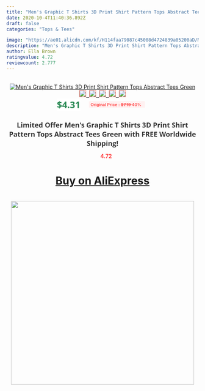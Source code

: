 ```yaml
---
title: "Men's Graphic T Shirts 3D Print Shirt Pattern Tops Abstract Tees Green"
date: 2020-10-4T11:40:36.892Z
draft: false
categories: "Tops & Tees"

image: "https://ae01.alicdn.com/kf/H114faa79087c45008d4724839a05200aD/Men-s-Graphic-T-Shirts-3D-Print-Shirt-Pattern-Tops-Abstract-Tees-Green.jpg"
description: "Men's Graphic T Shirts 3D Print Shirt Pattern Tops Abstract Tees Green"
author: Ella Brown
ratingvalue: 4.72
reviewcount: 2.777
---
```

<br>
<div style="text-align: center;">
<a href="https://s.click.aliexpress.com/e/_Apip6H" target="_blank" rel="nofollow noopener noreferrer"><img alt="Men's Graphic T Shirts 3D Print Shirt Pattern Tops Abstract Tees Green" class="magnifier-image" src="https://ae01.alicdn.com/kf/H114faa79087c45008d4724839a05200aD/Men-s-Graphic-T-Shirts-3D-Print-Shirt-Pattern-Tops-Abstract-Tees-Green.jpg_640x640.jpg">
<br>
<img style="border:1px solid salmon" src="https://ae01.alicdn.com/kf/H114faa79087c45008d4724839a05200aD/Men-s-Graphic-T-Shirts-3D-Print-Shirt-Pattern-Tops-Abstract-Tees-Green.jpg_120x120.jpg">&nbsp;&nbsp;<img style="border:1px solid salmon" src="https://ae01.alicdn.com/kf/H2b4d6550502d42818b5569b413896a41A/Men-s-Graphic-T-Shirts-3D-Print-Shirt-Pattern-Tops-Abstract-Tees-Green.jpg_120x120.jpg">&nbsp;&nbsp;<img style="border:1px solid salmon" src="_120x120.jpg">&nbsp;&nbsp;<img style="border:1px solid salmon" src="_120x120.jpg">&nbsp;&nbsp;<img style="border:1px solid salmon" src="_120x120.jpg"></a></div><br0>
<div style="text-align: center;"><span style="background-color: white; border: 0px; box-sizing: border-box; color: seagreen; display: inline-block; font-family: &quot;open sans&quot; , &quot;arial&quot; , &quot;helvetica&quot; , sans-serif , &quot;heiti&quot;; font-size: 24px; font-stretch: inherit; font-weight: 700; line-height: inherit; margin: 0px 10px 0px 0px; padding: 0px; vertical-align: middle;">$4.31 </span>
<span style="background: rgb(255 , 241 , 241); border-radius: 3px; border: 0px; box-sizing: border-box; color: #ff4747; display: inline-block; font-family: inherit; font-size: 12px; font-stretch: inherit; font-style: inherit; font-variant: inherit; font-weight: 600; line-height: inherit; margin: 0px; padding: 2px 5px; transform: scale(0.9); vertical-align: middle;">Original Price : <b style="text-decoration: line-through;">$7.19 </b> 40%&nbsp;&nbsp;</span></div>
<h1 style="color: #333333; display: inline-block; font-family: &quot;open sans&quot; , &quot;arial&quot; , &quot;helvetica&quot; , sans-serif , &quot;heiti&quot;; font-size: 18px; font-stretch: inherit; font-weight: 700; text-align: center;">Limited Offer Men's Graphic T Shirts 3D Print Shirt Pattern Tops Abstract Tees Green with FREE Worldwide Shipping!</h1>
<div style="color: #ff4747; text-align: center;">
<img src="https://4.bp.blogspot.com/-M0ZcTcb-5uY/XleCXlxnR4I/AAAAAAAAAEc/OrjgMkXV1oMQFaCRZj5HQwOCBcu3w1FegCPcBGAYYCw/s1600/star.png" style="height: 15px;">&nbsp;<b>4.72</b></div>
<div class="button_cont" align="center"><a class="buynow_a" href="https://s.click.aliexpress.com/e/_Apip6H" target="_blank" rel="nofollow noopener noreferrer"><H1>Buy on AliExpress</H1></a></div><br>
<div class="separator" style="clear: both; text-align: center;">
<img src="https://lh3.googleusercontent.com/-pTy5HemUv9M/XlePHvY0dAI/AAAAAAAAAE4/0nX5iRUoIWY8eMW9Dpxeirr157OZliDIgCLcBGAsYHQ/s1600/badge.gif" width="480">
</div>
